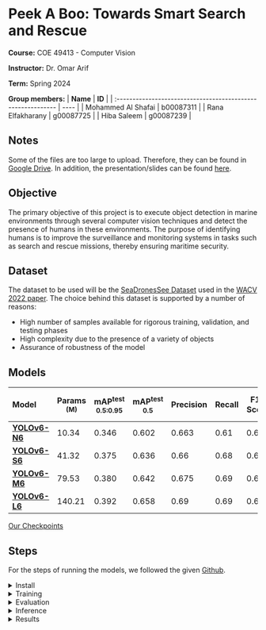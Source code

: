 # Peek A Boo: Towards Smart Search and Rescue

**Course:** COE 49413 - Computer Vision

**Instructor:** Dr. Omar Arif

**Term:** Spring 2024

**Group members:**
| **Name** | **ID** | 
| :----------------------------------------------------------- | ---- | 
| Mohammed Al Shafai | b00087311 |
| Rana Elfakharany | g00087725 |
| Hiba Saleem | g00087239 |

## Notes
Some of the files are too large to upload. Therefore, they can be found in [Google Drive](https://drive.google.com/drive/folders/1l5YVM6BEkrCJpvJpsebDB-kqLxVlAUcA?usp=drive_link). In addition, the presentation/slides can be found [here](https://www.canva.com/design/DAGFBrdaVhI/Bwyfl3nJT_WqUEDw_G7l5g/edit?utm_content=DAGFBrdaVhI&utm_campaign=designshare&utm_medium=link2&utm_source=sharebutton).

## Objective
The primary objective of this project is to execute object detection in marine environments through several computer vision techniques and detect the presence of humans in these environments. The purpose of identifying humans is to improve the surveillance and monitoring systems in tasks such as search and rescue missions, thereby ensuring maritime security.

## Dataset
The dataset to be used will be the 
[SeaDronesSee Dataset](https://universe.roboflow.com/ntnu-2wibj/seadronessee-odv2/dataset/11/images) used in the [WACV 2022 paper](https://openaccess.thecvf.com/content/WACV2022/html/Varga_SeaDronesSee_A_Maritime_Benchmark_for_Detecting_Humans_in_Open_Water_WACV_2022_paper.html). The choice behind this dataset is supported by a number of reasons:
- High number of samples available for rigorous training, validation, and testing phases
- High complexity due to the presence of a variety of objects
- Assurance of robustness of the model

## Models
| Model |Params<br/><sup> (M) | mAP<sup>test<br/>0.5:0.95 | mAP<sup>test<br/>0.5 | Precision | Recall | F1-Score | Inference Time (ms) |
| :------------------ | --------- | -------- | --------- | ---------- | -------- | --------- | -------- |
| [**YOLOv6-N6**](https://github.com/meituan/YOLOv6/releases/download/0.3.0/yolov6n6.pt) | 10.34 | 0.346 | 0.602 | 0.663 | 0.61 | 0.635 | 1.78 |
| [**YOLOv6-S6**](https://github.com/meituan/YOLOv6/releases/download/0.3.0/yolov6s6.pt) | 41.32 | 0.375 | 0.636 | 0.66 | 0.68 | 0.67 | 4.99 |
| [**YOLOv6-M6**](https://github.com/meituan/YOLOv6/releases/download/0.3.0/yolov6m6.pt) | 79.53 | 0.380 | 0.642 | 0.675 | 0.69 | 0.683 | 8.03 |
| [**YOLOv6-L6**](https://github.com/meituan/YOLOv6/releases/download/0.3.0/yolov6l6.pt) | 140.21 | 0.392 | 0.658 | 0.69 | 0.69 | 0.69 | 16.32 |

[Our Checkpoints](https://drive.google.com/drive/folders/11luhl9lqkqAX4W7mA_q3b1aLuFCi3QOE?usp=sharing)
## Steps

For the steps of running the models, we followed the given [Github](https://github.com/meituan/YOLOv6/tree/0.3.0).

<details>
<summary> Install</summary>


```shell
git clone https://github.com/meituan/YOLOv6
cd YOLOv6
pip install -r requirements.txt
```
</details>



<details>
<summary> Training</summary>
  
- After downloading the dataset, place it in the 'data' directory as YOLO format (.yaml)
- After choosing the model that you would like to run from the above table, download the .pt file and place it in the weights folder
- Navigate to 'tools' and open the 'train.py' file to change the needed parameters in the 'get_args_parser' function
- Navigate to the data.yaml folder and specify the correct location of the images
- Run the following command:
  
```shell
 python tools/train.py --batch 32 --conf configs/yolov6m6_finetune.py --data /localHome/cloudies/PeekABoo/SeaDronesSee-Yolov8/data.yaml --img 1280 --device 3 --epochs 50
```

If your training is interrupted, you can continue the training by running the following:
```shell
# single GPU training.
python tools/train.py --resume

# multi GPU training.
python -m torch.distributed.launch --nproc_per_node 8 tools/train.py --resume
```
Doing so would automatically find the latest checkpoint in YOLOv6 directory and resume training from there.

</details>

<details>
<summary> Evaluation</summary>

- Run the following command to evaluate the model:
```shell
python tools/eval.py --data ../SeaDronesSee-Yolov8/test.yaml --batch 32 --weights ./runs/train/LaS2n/weights/best_ckpt.pt --task val --reproduce_640_eval --img 1280 --name yolov6n6
```

</details>

<details>
<summary> Inference </summary>

- Use your trained model to do the inference
- Run inference using the 'infer.py' file found in the 'tools' folder

```shell
python tools/infer.py --weights yolov6s6.pt --img 1280 --source img.jpg / imgdir / video.mp4
```
</details>

<details>
<summary> Results </summary>

Here is an image of the result obtained through object detection.
- Original Image:
  
![78_jpg rf 3198dd3d27094c113ff7e37d67385cf4 (1)](https://github.com/rana-elfakharany/PeekABoo/assets/114260072/806c7b6e-52a3-48cd-b704-38fdd0ea639a)

- Resulting image with bounding boxes
  
![78_jpg rf 3198dd3d27094c113ff7e37d67385cf4](https://github.com/rana-elfakharany/PeekABoo/assets/114260072/27add0aa-d728-46a7-a68f-535c7ccbf8b9)

</details>
